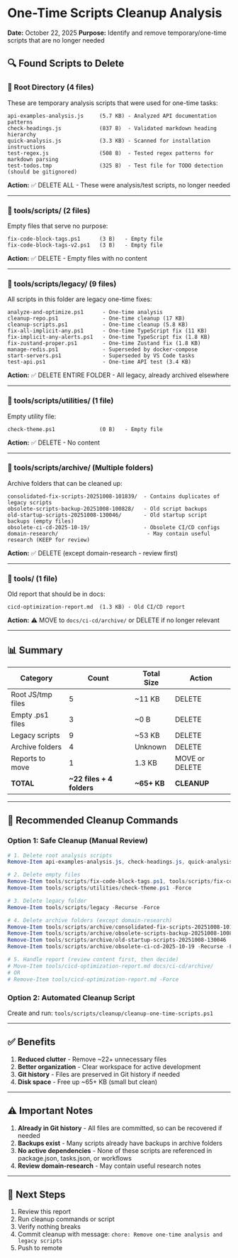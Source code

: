 # One-Time Scripts Cleanup Analysis
**Date:** October 22, 2025
**Purpose:** Identify and remove temporary/one-time scripts that are no longer needed

## 🔍 Found Scripts to Delete

### 📁 Root Directory (4 files)
These are temporary analysis scripts that were used for one-time tasks:

```
api-examples-analysis.js     (5.7 KB) - Analyzed API documentation patterns
check-headings.js            (837 B)  - Validated markdown heading hierarchy
quick-analysis.js            (3.3 KB) - Scanned for installation instructions
test-regex.js                (508 B)  - Tested regex patterns for markdown parsing
test-todos.tmp               (325 B)  - Test file for TODO detection (should be gitignored)
```

**Action:** ✅ DELETE ALL - These were analysis/test scripts, no longer needed

---

### 📁 tools/scripts/ (2 files)
Empty files that serve no purpose:

```
fix-code-block-tags.ps1      (3 B)   - Empty file
fix-code-block-tags-v2.ps1   (3 B)   - Empty file
```

**Action:** ✅ DELETE - Empty files with no content

---

### 📁 tools/scripts/legacy/ (9 files)
All scripts in this folder are legacy one-time fixes:

```
analyze-and-optimize.ps1      - One-time analysis
cleanup-repo.ps1              - One-time cleanup (17 KB)
cleanup-scripts.ps1           - One-time cleanup (5.8 KB)
fix-all-implicit-any.ps1      - One-time TypeScript fix (11 KB)
fix-implicit-any-alerts.ps1   - One-time TypeScript fix (1.8 KB)
fix-zustand-proper.ps1        - One-time Zustand fix (1.8 KB)
manage-redis.ps1              - Superseded by docker-compose
start-servers.ps1             - Superseded by VS Code tasks
test-api.ps1                  - One-time API test (3.4 KB)
```

**Action:** ✅ DELETE ENTIRE FOLDER - All legacy, already archived elsewhere

---

### 📁 tools/scripts/utilities/ (1 file)
Empty utility file:

```
check-theme.ps1              (0 B)   - Empty file
```

**Action:** ✅ DELETE - No content

---

### 📁 tools/scripts/archive/ (Multiple folders)
Archive folders that can be cleaned up:

```
consolidated-fix-scripts-20251008-101839/  - Contains duplicates of legacy scripts
obsolete-scripts-backup-20251008-100828/   - Old script backups
old-startup-scripts-20251008-130046/       - Old startup script backups (empty files)
obsolete-ci-cd-2025-10-19/                 - Obsolete CI/CD configs
domain-research/                            - May contain useful research (KEEP for review)
```

**Action:** ✅ DELETE (except domain-research - review first)

---

### 📁 tools/ (1 file)
Old report that should be in docs:

```
cicd-optimization-report.md  (1.3 KB) - Old CI/CD report
```

**Action:** ⚠️ MOVE to `docs/ci-cd/archive/` or DELETE if no longer relevant

---

## 📊 Summary

| Category | Count | Total Size | Action |
|----------|-------|------------|--------|
| Root JS/tmp files | 5 | ~11 KB | DELETE |
| Empty .ps1 files | 3 | ~0 B | DELETE |
| Legacy scripts | 9 | ~53 KB | DELETE |
| Archive folders | 4 | Unknown | DELETE |
| Reports to move | 1 | 1.3 KB | MOVE or DELETE |
| **TOTAL** | **~22 files + 4 folders** | **~65+ KB** | **CLEANUP** |

---

## 🚀 Recommended Cleanup Commands

### Option 1: Safe Cleanup (Manual Review)
```powershell
# 1. Delete root analysis scripts
Remove-Item api-examples-analysis.js, check-headings.js, quick-analysis.js, test-regex.js, test-todos.tmp -Force

# 2. Delete empty files
Remove-Item tools/scripts/fix-code-block-tags.ps1, tools/scripts/fix-code-block-tags-v2.ps1 -Force
Remove-Item tools/scripts/utilities/check-theme.ps1 -Force

# 3. Delete legacy folder
Remove-Item tools/scripts/legacy -Recurse -Force

# 4. Delete archive folders (except domain-research)
Remove-Item tools/scripts/archive/consolidated-fix-scripts-20251008-101839 -Recurse -Force
Remove-Item tools/scripts/archive/obsolete-scripts-backup-20251008-100828 -Recurse -Force
Remove-Item tools/scripts/archive/old-startup-scripts-20251008-130046 -Recurse -Force
Remove-Item tools/scripts/archive/obsolete-ci-cd-2025-10-19 -Recurse -Force

# 5. Handle report (review content first, then decide)
# Move-Item tools/cicd-optimization-report.md docs/ci-cd/archive/
# OR
# Remove-Item tools/cicd-optimization-report.md -Force
```

### Option 2: Automated Cleanup Script
Create and run: `tools/scripts/cleanup/cleanup-one-time-scripts.ps1`

---

## ✅ Benefits

1. **Reduced clutter** - Remove ~22+ unnecessary files
2. **Better organization** - Clear workspace for active development
3. **Git history** - Files are preserved in Git history if needed
4. **Disk space** - Free up ~65+ KB (small but clean)

---

## ⚠️ Important Notes

1. **Already in Git history** - All files are committed, so can be recovered if needed
2. **Backups exist** - Many scripts already have backups in archive folders
3. **No active dependencies** - None of these scripts are referenced in package.json, tasks.json, or workflows
4. **Review domain-research** - May contain useful research notes

---

## 🎯 Next Steps

1. Review this report
2. Run cleanup commands or script
3. Verify nothing breaks
4. Commit cleanup with message: `chore: Remove one-time analysis and legacy scripts`
5. Push to remote
